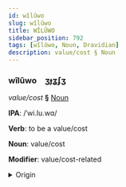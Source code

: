 ```yaml
---
id: wîlûwo
slug: wîlûwo
title: WÎLÛWO
sidebar_position: 792
tags: [wîlûwo, Noun, Dravidian]
description: value/cost § Noun
---
```


### wîlûwo&emsp;<span kind="abugida">ʒɟʓʄʒ</span>

*value/cost* **§** [Noun](../../tags/Noun)

**IPA**: /ˈwi.lu.wɑ/

**Verb**: to be a value/cost

**Noun**: value/cost

**Modifier**: value/cost-related

<details>
    <summary>Origin</summary>
    Telugu విలువ viluva /ʋiluʋa/<br/>
    <em>Dravidian Language Family</em>
</details>